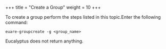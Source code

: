 +++
title = "Create a Group"
weight = 10
+++

To create a group perform the steps listed in this topic.Enter the following command: 

    euare-groupcreate -g <group_name>

Eucalyptus does not return anything. 